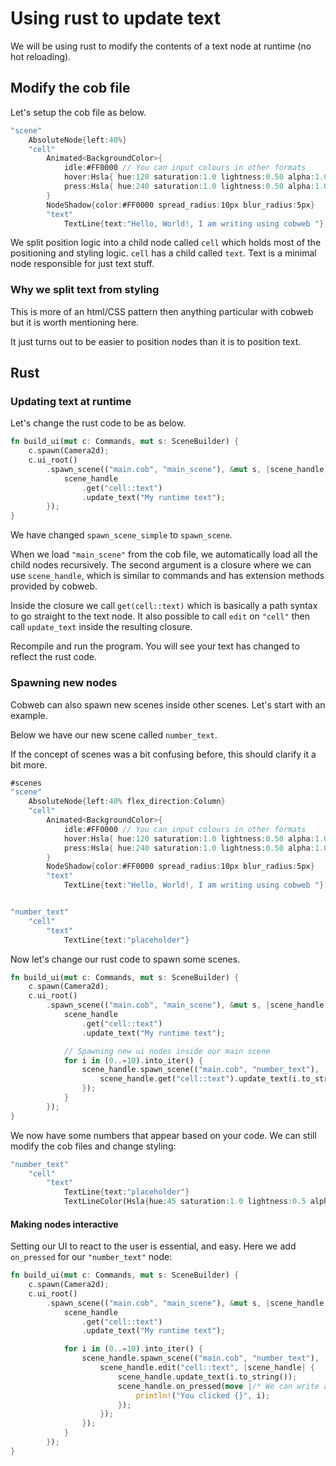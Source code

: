 # Using rust to update text

We will be using rust to modify the contents of a text node at runtime (no hot reloading).

## Modify the cob file

Let's setup the cob file as below.

```rust
"scene"
    AbsoluteNode{left:40%}
    "cell"
        Animated<BackgroundColor>{
            idle:#FF0000 // You can input colours in other formats
            hover:Hsla{ hue:120 saturation:1.0 lightness:0.50 alpha:1.0 }
            press:Hsla{ hue:240 saturation:1.0 lightness:0.50 alpha:1.0 }
        }
        NodeShadow{color:#FF0000 spread_radius:10px blur_radius:5px}
        "text"
            TextLine{text:"Hello, World!, I am writing using cobweb "} // <-- will be overwritten

```
We split position logic into a child node called `cell` which holds most of the positioning and styling logic.
`cell` has a child called `text`. Text is a minimal node responsible for just text stuff.

### Why we split text from styling
This is more of an html/CSS pattern then anything particular with cobweb but it is worth mentioning here.

It just turns out to be easier to position nodes than it is to position text.


## Rust

### Updating text at runtime

Let's change the rust code to be as below.

```rs
fn build_ui(mut c: Commands, mut s: SceneBuilder) {
    c.spawn(Camera2d);
    c.ui_root()
        .spawn_scene(("main.cob", "main_scene"), &mut s, |scene_handle| {
            scene_handle
                .get("cell::text")
                .update_text("My runtime text");
        });
}
```

We have changed `spawn_scene_simple` to `spawn_scene`.

When we load `"main_scene"` from the cob file, we automatically load all the child nodes recursively. The second argument is a closure where we can use `scene_handle`, which is similar to commands and has extension methods provided by cobweb.

Inside the closure we call `get(cell::text)` which is basically a path syntax to go straight to the text node. It also possible to call `edit` on `"cell"` then call `update_text` inside the resulting closure.

Recompile and run the program. You will see your text has changed to reflect the rust code.

### Spawning new nodes

Cobweb can also spawn new scenes inside other scenes. Let's start with an example.

Below we have our new scene called `number_text`.

If the concept of scenes was a bit confusing before, this should clarify it a bit more.

```rust
#scenes
"scene"
    AbsoluteNode{left:40% flex_direction:Column}
    "cell"
        Animated<BackgroundColor>{
            idle:#FF0000 // You can input colours in other formats
            hover:Hsla{ hue:120 saturation:1.0 lightness:0.50 alpha:1.0 }
            press:Hsla{ hue:240 saturation:1.0 lightness:0.50 alpha:1.0 }
        }
        NodeShadow{color:#FF0000 spread_radius:10px blur_radius:5px}
        "text"
            TextLine{text:"Hello, World!, I am writing using cobweb "}


"number_text"
    "cell"
        "text"
            TextLine{text:"placeholder"}
```

Now let's change our rust code to spawn some scenes.

```rs
fn build_ui(mut c: Commands, mut s: SceneBuilder) {
    c.spawn(Camera2d);
    c.ui_root()
        .spawn_scene(("main.cob", "main_scene"), &mut s, |scene_handle| {
            scene_handle
                .get("cell::text")
                .update_text("My runtime text");

            // Spawning new ui nodes inside our main scene
            for i in (0..=10).into_iter() {
                scene_handle.spawn_scene(("main.cob", "number_text"), |scene_handle| {
                    scene_handle.get("cell::text").update_text(i.to_string());
                });
            }
        });
}
```

We now have some numbers that appear based on your code. We can still modify the cob files and change styling:

```rust
"number_text"
    "cell"
        "text"
            TextLine{text:"placeholder"}
            TextLineColor(Hsla{hue:45 saturation:1.0 lightness:0.5 alpha:1.0}) // <-- add this
```

#### Making nodes interactive

Setting our UI to react to the user is essential, and easy. Here we add `on_pressed` for our `"number_text"` node:

```rs
fn build_ui(mut c: Commands, mut s: SceneBuilder) {
    c.spawn(Camera2d);
    c.ui_root()
        .spawn_scene(("main.cob", "main_scene"), &mut s, |scene_handle| {
            scene_handle
                .get("cell::text")
                .update_text("My runtime text");

            for i in (0..=10).into_iter() {
                scene_handle.spawn_scene(("main.cob", "number_text"), |scene_handle| {
                    scene_handle.edit("cell::text", |scene_handle| {
                        scene_handle.update_text(i.to_string());
                        scene_handle.on_pressed(move |/* We can write arbitrary bevy parameters here*/|{
                            println!("You clicked {}", i);
                        });
                    });
                });
            }
        });
}
 ```
